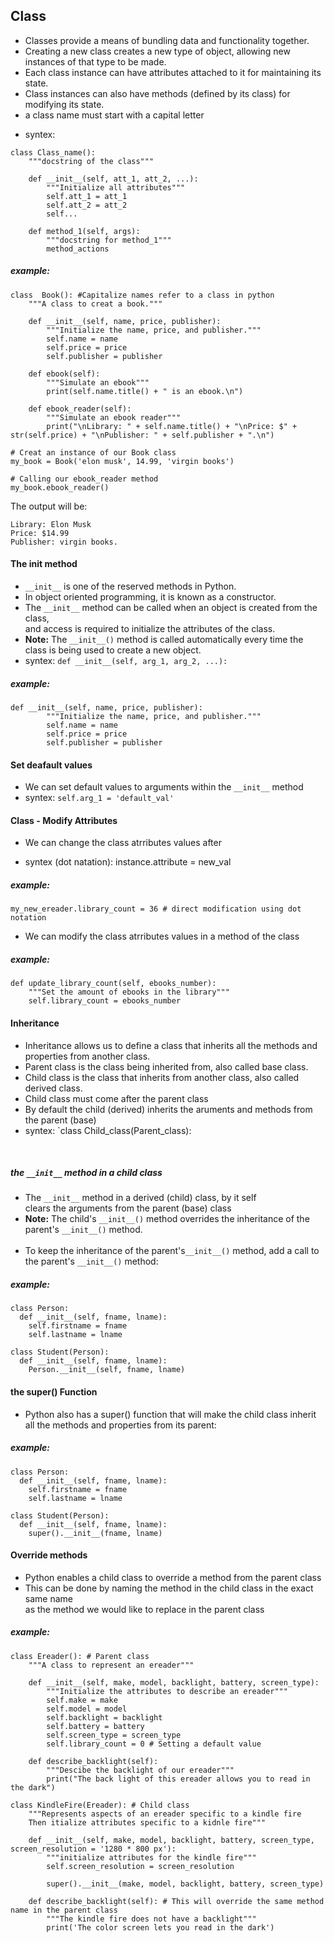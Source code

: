 ## Class
- Classes provide a means of bundling data and functionality together. 
- Creating a new class creates a new type of object, allowing new instances of that type to be made. 
- Each class instance can have attributes attached to it for maintaining its state. 
- Class instances can also have methods (defined by its class) for modifying its state.
- a class name must start with a capital letter
* syntex:	
```
class Class_name():
	"""docstring of the class"""
				
	def __init__(self, att_1, att_2, ...):
		"""Initialize all attributes"""
		self.att_1 = att_1
		self.att_2 = att_2
		self...
				
	def method_1(self, args):
		"""docstring for method_1"""
		method_actions
```


##### example:
```
class  Book(): #Capitalize names refer to a class in python
	"""A class to creat a book."""

	def __init__(self, name, price, publisher):
		"""Initialize the name, price, and publisher."""
		self.name = name
		self.price = price
		self.publisher = publisher

	def ebook(self):
		"""Simulate an ebook"""
		print(self.name.title() + " is an ebook.\n")

	def ebook_reader(self):
		"""Simulate an ebook reader"""
		print("\nLibrary: " + self.name.title() + "\nPrice: $" + str(self.price) + "\nPublisher: " + self.publisher + ".\n")

# Creat an instance of our Book class
my_book = Book('elon musk', 14.99, 'virgin books')
				
# Calling our ebook_reader method
my_book.ebook_reader()
```

The output will be:
```
Library: Elon Musk
Price: $14.99
Publisher: virgin books.
```

#### The __init__ method
- `__init__` is one of the reserved methods in Python. 
- In object oriented programming, it is known as a constructor. 
- The `__init__` method can be called when an object is created from the class, <br>
and access is required to initialize the attributes of the class.
- **Note:** The `__init__()` method is called automatically every time the class is being used to create a new object.
- syntex: `def __init__(self, arg_1, arg_2, ...):`

##### example:
```
def __init__(self, name, price, publisher):
		"""Initialize the name, price, and publisher."""
		self.name = name
		self.price = price
		self.publisher = publisher
```

#### Set deafault values
- We can set default values to arguments within the `__init__` method
- syntex: `self.arg_1 = 'default_val'`

#### Class - Modify Attributes
- We can change the class atrributes values after
* syntex (dot natation): instance.attribute = new_val
	
##### example:
```my_new_ereader.library_count = 36 # direct modification using dot notation```

- We can modify the class atrributes values in a method of the class

##### example:
```
def update_library_count(self, ebooks_number):
	"""Set the amount of ebooks in the library"""
	self.library_count = ebooks_number
```

#### Inheritance
- Inheritance allows us to define a class that inherits all the methods and properties from another class.
- Parent class is the class being inherited from, also called base class.
- Child class is the class that inherits from another class, also called derived class.
- Child class must come after the parent class
- By default the child (derived) inherits the aruments and methods from the parent (base)
- syntex: `class Child_class(Parent_class):
<br>

##### the `__init__` method in a child class
- The `__init__` method in a derived (child) class, by it self<br>
clears the arguments from the parent (base) class
- **Note:** The child's `__init__()` method overrides the inheritance of the parent's `__init__()` method.
<br><br>
- To keep the inheritance of the parent's`__init__()` method, add a call to the parent's `__init__()` method:

##### example:
```
class Person:
  def __init__(self, fname, lname):
    self.firstname = fname
    self.lastname = lname

class Student(Person):
  def __init__(self, fname, lname):
    Person.__init__(self, fname, lname)
```

#### the super() Function
- Python also has a super() function that will make the child class inherit all the methods and properties from its parent:

##### example:
```
class Person:
  def __init__(self, fname, lname):
    self.firstname = fname
    self.lastname = lname

class Student(Person):
  def __init__(self, fname, lname):
    super().__init__(fname, lname)
```

#### Override methods
- Python enables a child class to override a method from the parent class
- This can be done by naming the method in the child class in the exact same name<br>
as the method we would like to replace in the parent class

##### example:
```
class Ereader(): # Parent class
	"""A class to represent an ereader"""

	def __init__(self, make, model, backlight, battery, screen_type):
		"""Initialize the attributes to describe an ereader"""
		self.make = make
		self.model = model
		self.backlight = backlight
		self.battery = battery
		self.screen_type = screen_type
		self.library_count = 0 # Setting a default value
	
	def describe_backlight(self):
		"""Descibe the backlight of our ereader"""
		print("The back light of this ereader allows you to read in the dark")		
		
class KindleFire(Ereader): # Child class
	"""Represents aspects of an ereader specific to a kindle fire
	Then itialize attributes specific to a kidnle fire"""

	def __init__(self, make, model, backlight, battery, screen_type, screen_resolution = '1280 * 800 px'):
		"""initialize attributes for the kindle fire"""
		self.screen_resolution = screen_resolution

		super().__init__(make, model, backlight, battery, screen_type)

	def describe_backlight(self): # This will override the same method name in the parent class
		"""The kindle fire does not have a backlight"""
		print('The color screen lets you read in the dark')
```

